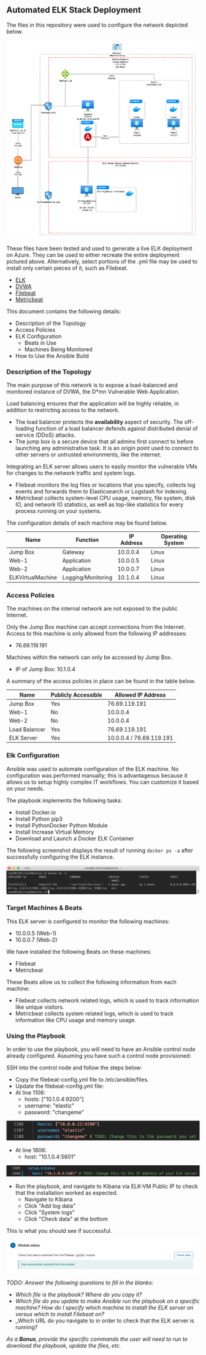 ## Automated ELK Stack Deployment

The files in this repository were used to configure the network depicted below.

![/Project_1_Diagram](Images/KELVINLIANG_Project_1_Diagram.png)

These files have been tested and used to generate a live ELK deployment on Azure. They can be used to either recreate the entire deployment pictured above. Alternatively, select portions of the .yml file may be used to install only certain pieces of it, such as Filebeat.

  - [ELK](https://github.com/kcsliang/project-1/blob/main/yml-files/elk.yml)
  - [DVWA](https://github.com/kcsliang/project-1/blob/main/yml-files/dvwa.yml)
  - [Filebeat](https://github.com/kcsliang/project-1/blob/main/yml-files/filebeat.yml)
  - [Metricbeat](https://github.com/kcsliang/project-1/blob/main/yml-files/metricbeat.yml)

This document contains the following details:
- Description of the Topology
- Access Policies
- ELK Configuration
  - Beats in Use
  - Machines Being Monitored
- How to Use the Ansible Build


### Description of the Topology

The main purpose of this network is to expose a load-balanced and monitored instance of DVWA, the D*mn Vulnerable Web Application.

Load balancing ensures that the application will be highly reliable, in addition to restricting access to the network.
- The load balancer protects the **availability** aspect of security. The off-loading function of a load balancer defends against distributed denial of service (DDoS) attacks. 
- The jump box is a secure device that all admins first connect to before launching any administrative task. It is an origin point used to connect to other servers or untrusted environments, like the internet.

Integrating an ELK server allows users to easily monitor the vulnerable VMs for changes to the network traffic and system logs.
- Filebeat monitors the log files or locations that you specify, collects log events and forwards them to Elasticsearch or Logstash for indexing.
- Metricbeat collects system-level CPU usage, memory, file system, disk IO, and network IO statistics,  as well as top-like statistics for every process running on your systems.

The configuration details of each machine may be found below.

| Name              | Function           | IP Address | Operating System |
|-------------------|--------------------|------------|------------------|
| Jump Box          | Gateway            | 10.0.0.4   | Linux            |
| Web-1             | Application        | 10.0.0.5   | Linux            |
| Web-2             | Application        | 10.0.0.7   | Linux            |
| ELKVirtualMachine | Logging/Monitoring | 10.1.0.4   | Linux            |

### Access Policies

The machines on the internal network are not exposed to the public Internet. 

Only the Jump Box machine can accept connections from the Internet. Access to this machine is only allowed from the following IP addresses:
- 76.69.119.191

Machines within the network can only be accessed by Jump Box.
- IP of Jump Box: 10.1.0.4

A summary of the access policies in place can be found in the table below.

| Name          | Publicly Accessible | Allowed IP Address       |
|---------------|---------------------|--------------------------|
| Jump Box      | Yes                 | 76.69.119.191            |
| Web-1         | No                  | 10.0.0.4                 |
| Web-2         | No                  | 10.0.0.4                 |
| Load Balancer | Yes                 | 76.69.119.191            |
| ELK Server    | Yes                 | 10.0.0.4 / 76.69.119.191 |



### Elk Configuration

Ansible was used to automate configuration of the ELK machine. No configuration was performed manually; this is advantageous because it allows us to setup highly complex IT workflows. You can customize it based on your needs.

The playbook implements the following tasks:

- Install Docker.io
- Install Python pip3
- Install PythonDocker Python Module
- Install Increase Virtual Memory
- Download and Launch a Docker ELK Container


The following screenshot displays the result of running `docker ps -a` after successfully configuring the ELK instance.

![Docker ps -a Screenshot](Images/docker-ps-a.png)

### Target Machines & Beats
This ELK server is configured to monitor the following machines:
- 10.0.0.5 (Web-1) 
- 10.0.0.7 (Web-2)

We have installed the following Beats on these machines:
- Filebeat
- Metricbeat

These Beats allow us to collect the following information from each machine:
- Filebeat collects network related logs, which is used to track information like unique visitors.
- Metricbeat collects system related logs, which is used to track information like CPU usage and memory usage.


### Using the Playbook
In order to use the playbook, you will need to have an Ansible control node already configured. Assuming you have such a control node provisioned: 

SSH into the control node and follow the steps below:
- Copy the filebeat-config.yml file to /etc/ansible/files.
- Update the filebeat-config.yml file:
- At line 1106:
  - hosts: ["10.1.0.4:9200"]
  - username: "elastic"
  - password: "changeme" 

![line-1106](Images/line-1106.png)
- At line 1806:
  - host: "10.1.0.4:5601"

![line-1806](Images/line-1806.png)
- Run the playbook, and navigate to Kibana via ELK-VM Public IP to check that the installation worked as expected.
  - Navigate to Kibana
  - Click "Add log data"
  - Click "System logs"
  - Click "Check data" at the bottom

This is what you should see if successful.

![filebeat-module-status](Images/filebeat-module-status.png)

_TODO: Answer the following questions to fill in the blanks:_
- _Which file is the playbook? Where do you copy it?_
- _Which file do you update to make Ansible run the playbook on a specific machine? How do I specify which machine to install the ELK server on versus which to install Filebeat on?_
- _Which URL do you navigate to in order to check that the ELK server is running?

_As a **Bonus**, provide the specific commands the user will need to run to download the playbook, update the files, etc._